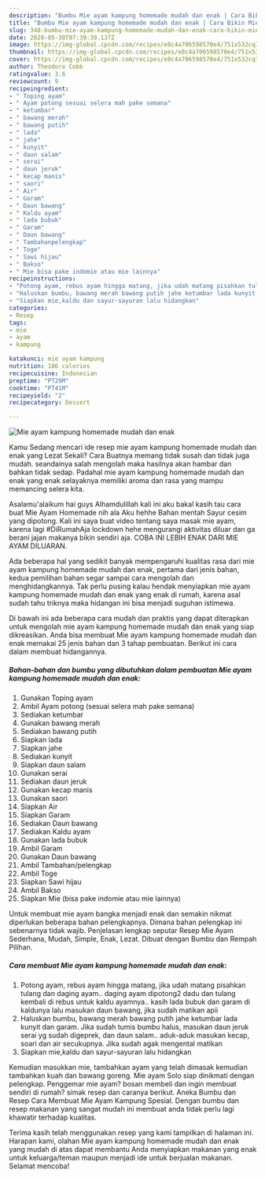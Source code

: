 ```yaml
---
description: "Bumbu Mie ayam kampung homemade mudah dan enak | Cara Bikin Mie ayam kampung homemade mudah dan enak Yang Sempurna"
title: "Bumbu Mie ayam kampung homemade mudah dan enak | Cara Bikin Mie ayam kampung homemade mudah dan enak Yang Sempurna"
slug: 348-bumbu-mie-ayam-kampung-homemade-mudah-dan-enak-cara-bikin-mie-ayam-kampung-homemade-mudah-dan-enak-yang-sempurna
date: 2020-05-30T07:39:39.137Z
image: https://img-global.cpcdn.com/recipes/e8c4a706598570e4/751x532cq70/mie-ayam-kampung-homemade-mudah-dan-enak-foto-resep-utama.jpg
thumbnail: https://img-global.cpcdn.com/recipes/e8c4a706598570e4/751x532cq70/mie-ayam-kampung-homemade-mudah-dan-enak-foto-resep-utama.jpg
cover: https://img-global.cpcdn.com/recipes/e8c4a706598570e4/751x532cq70/mie-ayam-kampung-homemade-mudah-dan-enak-foto-resep-utama.jpg
author: Theodore Cobb
ratingvalue: 3.6
reviewcount: 9
recipeingredient:
- " Toping ayam"
- " Ayam potong sesuai selera mah pake semana"
- " ketumbar"
- " bawang merah"
- " bawang putih"
- " lada"
- " jahe"
- " kunyit"
- " daun salam"
- " serai"
- " daun jeruk"
- " kecap manis"
- " saori"
- " Air"
- " Garam"
- " Daun bawang"
- " Kaldu ayam"
- " lada bubuk"
- " Garam"
- " Daun bawang"
- " Tambahanpelengkap"
- " Toge"
- " Sawi hijau"
- " Bakso"
- " Mie bisa pake indomie atau mie lainnya"
recipeinstructions:
- "Potong ayam, rebus ayam hingga matang, jika udah matang pisahkan tulang dan daging ayam.. daging ayam dipotong2 dadu dan tulang kembali di rebus untuk kaldu ayamnya.. kasih lada bubuk dan garam di kaldunya lalu masukan daun bawang, jika sudah matikan apii"
- "Haluskan bumbu, bawang merah bawang putih jahe ketumbar lada kunyit dan garam. Jika sudah tumis bumbu halus, masukan daun jeruk serai yg sudah digeprek, dan daun salam.. aduk-aduk masukan kecap, soari dan air secukupnya. Jika sudah agak mengental matikan"
- "Siapkan mie,kaldu dan sayur-sayuran lalu hidangkan"
categories:
- Resep
tags:
- mie
- ayam
- kampung

katakunci: mie ayam kampung 
nutrition: 186 calories
recipecuisine: Indonesian
preptime: "PT29M"
cooktime: "PT41M"
recipeyield: "2"
recipecategory: Dessert

---
```



![Mie ayam kampung homemade mudah dan enak](https://img-global.cpcdn.com/recipes/e8c4a706598570e4/751x532cq70/mie-ayam-kampung-homemade-mudah-dan-enak-foto-resep-utama.jpg)

Kamu Sedang mencari ide resep mie ayam kampung homemade mudah dan enak yang Lezat Sekali? Cara Buatnya memang tidak susah dan tidak juga mudah. seandainya salah mengolah maka hasilnya akan hambar dan bahkan tidak sedap. Padahal mie ayam kampung homemade mudah dan enak yang enak selayaknya memiliki aroma dan rasa yang mampu memancing selera kita.

Asalamu&#39;alaikum hai guys Alhamdulillah kali ini aku bakal kasih tau cara buat Mie Ayam Homemade nih ala Aku hehhe Bahan mentah Sayur cesim yang dipotong. Kali ini saya buat video tentang saya masak mie ayam, karena lagi #DiRumahAja lockdown hehe mengurangi aktivitas diluar dan ga berani jajan makanya bikin sendiri aja. COBA INI LEBIH ENAK DARI MIE AYAM DILUARAN.

Ada beberapa hal yang sedikit banyak mempengaruhi kualitas rasa dari mie ayam kampung homemade mudah dan enak, pertama dari jenis bahan, kedua pemilihan bahan segar sampai cara mengolah dan menghidangkannya. Tak perlu pusing kalau hendak menyiapkan mie ayam kampung homemade mudah dan enak yang enak di rumah, karena asal sudah tahu triknya maka hidangan ini bisa menjadi suguhan istimewa.


Di bawah ini ada beberapa cara mudah dan praktis yang dapat diterapkan untuk mengolah mie ayam kampung homemade mudah dan enak yang siap dikreasikan. Anda bisa membuat Mie ayam kampung homemade mudah dan enak memakai 25 jenis bahan dan 3 tahap pembuatan. Berikut ini cara dalam membuat hidangannya.

<!--inarticleads1-->

##### Bahan-bahan dan bumbu yang dibutuhkan dalam pembuatan Mie ayam kampung homemade mudah dan enak:

1. Gunakan  Toping ayam
1. Ambil  Ayam potong (sesuai selera mah pake semana)
1. Sediakan  ketumbar
1. Gunakan  bawang merah
1. Sediakan  bawang putih
1. Siapkan  lada
1. Siapkan  jahe
1. Sediakan  kunyit
1. Siapkan  daun salam
1. Gunakan  serai
1. Sediakan  daun jeruk
1. Gunakan  kecap manis
1. Gunakan  saori
1. Siapkan  Air
1. Siapkan  Garam
1. Sediakan  Daun bawang
1. Sediakan  Kaldu ayam
1. Gunakan  lada bubuk
1. Ambil  Garam
1. Gunakan  Daun bawang
1. Ambil  Tambahan/pelengkap
1. Ambil  Toge
1. Siapkan  Sawi hijau
1. Ambil  Bakso
1. Siapkan  Mie (bisa pake indomie atau mie lainnya)


Untuk membuat mie ayam bangka menjadi enak dan semakin nikmat diperlukan beberapa bahan pelengkapnya. Dimana bahan pelengkap ini sebenarnya tidak wajib. Penjelasan lengkap seputar Resep Mie Ayam Sederhana, Mudah, Simple, Enak, Lezat. Dibuat dengan Bumbu dan Rempah Pilihan. 

<!--inarticleads2-->

##### Cara membuat Mie ayam kampung homemade mudah dan enak:

1. Potong ayam, rebus ayam hingga matang, jika udah matang pisahkan tulang dan daging ayam.. daging ayam dipotong2 dadu dan tulang kembali di rebus untuk kaldu ayamnya.. kasih lada bubuk dan garam di kaldunya lalu masukan daun bawang, jika sudah matikan apii
1. Haluskan bumbu, bawang merah bawang putih jahe ketumbar lada kunyit dan garam. Jika sudah tumis bumbu halus, masukan daun jeruk serai yg sudah digeprek, dan daun salam.. aduk-aduk masukan kecap, soari dan air secukupnya. Jika sudah agak mengental matikan
1. Siapkan mie,kaldu dan sayur-sayuran lalu hidangkan


Kemudian masukkan mie, tambahkan ayam yang telah dimasak kemudian tambahkan kuah dan bawang goreng. Mie ayam Solo siap dinikmati dengan pelengkap. Penggemar mie ayam? bosan membeli dan ingin membuat sendiri di rumah? simak resep dan caranya berikut. Aneka Bumbu dan Resep Cara Membuat Mie Ayam Kampung Spesial. Dengan bumbu dan resep makanan yang sangat mudah ini membuat anda tidak perlu lagi khawatir terhadap kualitas. 

Terima kasih telah menggunakan resep yang kami tampilkan di halaman ini. Harapan kami, olahan Mie ayam kampung homemade mudah dan enak yang mudah di atas dapat membantu Anda menyiapkan makanan yang enak untuk keluarga/teman maupun menjadi ide untuk berjualan makanan. Selamat mencoba!
